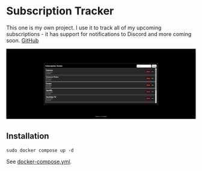 # Subscription Tracker

This one is my own project. I use it to track all of my upcoming subscriptions - it has support for notifications to Discord and more coming soon. [GitHub](https://github.com/azpha/subscription-tracker)

![Subscription Tracker Interface](./image.png)

## Installation

```
sudo docker compose up -d
```

See [docker-compose.yml](./docker-compose.yml).
